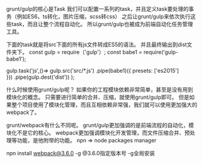 grunt/gulp的核心是Task
    我们可以配置一系列的task，并且定义task要处理的事务（例如ES6，ts转化，图片压缩，scss转css）
    之后让grunt/gulp来依次执行这些task，而且让整个流程自动化。
    所以grunt/gulp也被成为前端自动化任务管理工具。
    
   下面的task就是将src下面的所有js文件转成ES5的语法。
   并且最终输出到dist文件夹下。
   const gulp = require（'gulp'）;
   const babe1 = require('gulp-babe1');
   
   gulp.task('js',()=>
    gulp.src('src/*.js')
        .pipe(babe1)({
            presets: ['es2015']             
   }))
    .pipe(gulp.dest('dist'))
   );
   
   什么时候使用grunt/gulp呢？
   如果你的工程模块依赖非常简单，甚至是没有用到模块化的概念。
   只需要进行简单的合并、压缩，就使用grunt/gulp即可。
   但是如果整个项目使用了模块化管理，而且互相依赖非常强，我们就可以使用更加强大的webpack了。
   
   grunt/webpack有什么不同呢。
   grunt/gulp更加强调的是前端流程的自动化，模块化不是它的核心。
   webpack更加强调模块化开发管理，而文件压缩合并、预处理等功能，是他附带的功能。
   npn => node packages manager
   
   npn install webpack@3.6.0 -g    @3.6.0指定版本号 -g全局安装
   